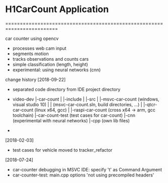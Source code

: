 
# H1CarCount Application
========================================================================

car counter using opencv
- processes web cam input
- segments motion
- tracks observations and counts cars
- simple classification (length, height)
- experimental: using neural networks (cnn)

change history
[2018-09-22]
- separated code directory from IDE project directory
- video-dev
   |-car-count
   |  |-include
   |  |-src
   |  |-msvc-car-count (windows, visual studio 10) 
   |  |  (msvc-car-count.sln, build directories, ...)
   |  |-qtcr-car-count (linux x64, gcc)
   |  |-raspi-car-count (cross x64 -> arm, gcc toolchain)
   |-car-count-test (test cases for car-count)
   |-cnn (experimental with neural networks)
   |-cpp (own lib files)
   
- 

[2018-02-03]
- test cases for vehicle moved to tracker_refactor

[2018-07-24]
- car-counter debugging in MSVC IDE: specify 't' as Command Argument
- car-counter-test: main.cpp options 'not using precompiled headers'



